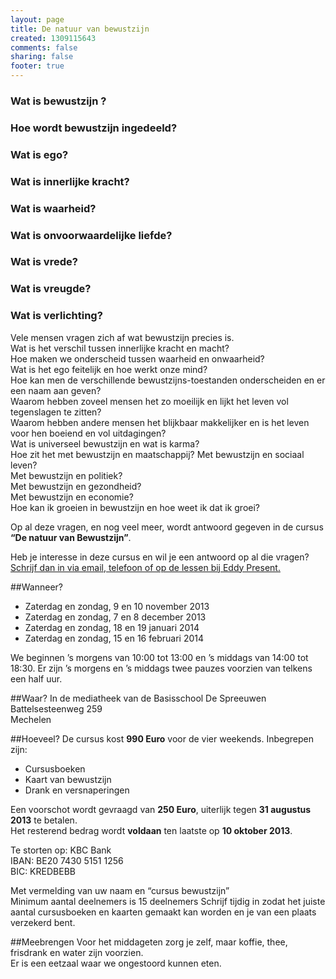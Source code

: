 ```yaml
--- 
layout: page
title: De natuur van bewustzijn
created: 1309115643
comments: false
sharing: false
footer: true
---
```

### Wat is bewustzijn ?  
### Hoe wordt bewustzijn ingedeeld?   
### Wat is ego?  
### Wat is innerlijke kracht?  
### Wat is waarheid?  
### Wat is onvoorwaardelijke liefde?   
### Wat is vrede?  
### Wat is vreugde?  
### Wat is verlichting?


Vele mensen vragen zich af wat bewustzijn precies is.  
Wat is het verschil tussen innerlijke kracht en macht?  
Hoe maken we onderscheid tussen waarheid en onwaarheid?  
Wat is het ego feitelijk en hoe werkt onze mind?  
Hoe kan men de verschillende bewustzijns-toestanden onderscheiden en er een naam aan geven?  
Waarom hebben zoveel mensen het zo moeilijk en lijkt het leven vol tegenslagen te zitten?  
Waarom hebben andere mensen het blijkbaar makkelijker en is het leven voor hen boeiend en vol uitdagingen?  
Wat is universeel bewustzijn en wat is karma?  
Hoe zit het met bewustzijn en maatschappij? Met bewustzijn en sociaal leven?  
Met bewustzijn en politiek?  
Met bewustzijn en gezondheid?  
Met bewustzijn en economie?  
Hoe kan ik groeien in bewustzijn en hoe weet ik dat ik groei?

Op al deze vragen, en nog veel meer, wordt antwoord gegeven in de cursus **“De natuur van Bewustzijn”**.  


Heb je interesse in deze cursus en wil je een antwoord op al die vragen?  
[Schrijf dan in via email, telefoon of op de lessen bij Eddy Present.](http://eddypresent.be/wie-ben-ik.html)

##Wanneer?
* Zaterdag en zondag, 9 en 10 november 2013   
* Zaterdag en zondag, 7 en 8 december 2013   
* Zaterdag en zondag, 18 en 19 januari 2014   
* Zaterdag en zondag, 15 en 16 februari 2014We beginnen ’s morgens van 10:00 tot 13:00 en ’s middags van 14:00 tot 18:30.Er zijn ’s morgens en ’s middags twee pauzes voorzien van telkens een half uur.

##Waar?
In de mediatheek van de
Basisschool De Spreeuwen  
Battelsesteenweg 259  
Mechelen


##Hoeveel?
De cursus kost **990 Euro** voor de vier weekends. 
Inbegrepen zijn:* Cursusboeken* Kaart van bewustzijn* Drank en versnaperingen
Een voorschot wordt gevraagd van **250 Euro**, uiterlijk tegen **31 augustus 2013** te betalen.   
Het resterend bedrag wordt **voldaan** ten laatste op **10 oktober 2013**.  
Te storten op: KBC Bank  
IBAN: BE20 7430 5151 1256   
BIC: KREDBEBBMet vermelding van uw naam en “cursus bewustzijn”   
Minimum aantal deelnemers is 15 deelnemersSchrijf tijdig in zodat het juiste aantal cursusboeken en kaarten gemaakt kan worden en je van een plaats verzekerd bent.

##Meebrengen
Voor het middageten zorg je zelf, maar koffie, thee, frisdrank en water zijn voorzien.   
Er is een eetzaal waar we ongestoord kunnen eten.

